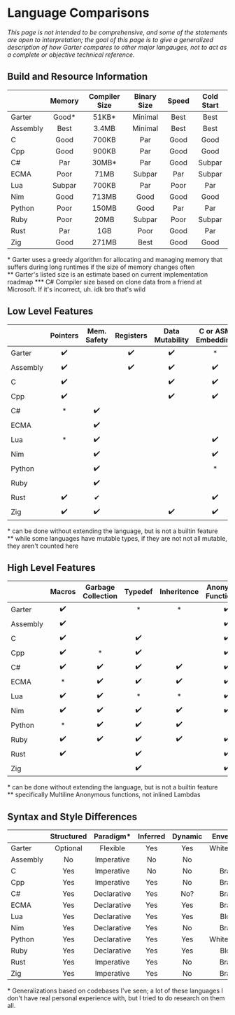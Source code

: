 # Language Comparisons

_This page is not intended to be comprehensive,
and some of the statements are open to interpretation;
the goal of this page is to give a generalized description
of how Garter compares to other major langauges,
not to act as a complete or objective technical reference._

## Build and Resource Information 
|  | Memory|Compiler Size |Binary Size | Speed|Cold Start|
|:-|:-:    |:-:           |:-:         |:-:   |:-:|
|Garter|Good*|51KB*|Minimal|Best|Best|
|Assembly|Best|3.4MB|Minimal|Best|Best|
|C|Good|700KB|Par|Good|Good|
|Cpp|Good|900KB|Par|Good|Good|
|C#|Par|30MB*|Par|Good|Subpar|
|ECMA|Poor|71MB|Subpar|Par|Subpar|
|Lua|Subpar|700KB|Par|Poor|Par|
|Nim|Good|713MB|Good|Good|Good|
|Python|Poor|150MB|Good|Par|Par|
|Ruby|Poor|20MB|Subpar|Poor|Subpar|
|Rust|Par|1GB|Poor|Good|Par|
|Zig|Good|271MB|Best|Good|Good|

\* Garter uses a greedy algorithm for allocating 
and managing memory that suffers during long runtimes
if the size of memory changes often
<br>
\** Garter's listed size is an estimate based on current implementation roadmap
\*** C# Compiler size based on clone data from a friend at Microsoft. If it's incorrect, uh. idk bro that's wild

## Low Level Features 
|  | Pointers|Mem. Safety|Registers|Data Mutability|C or ASM Embedding|
|:-|:-:      |:-:        |:-:      |:-:            |:-:               |
|Garter|	✔️ | |✔️|✔️|*|
|Assembly|	✔️ | |✔️|✔️|✔️|
|C|			✔️| | |✔️|✔️|
|Cpp|		✔️| | |✔️|✔️|
|C#|		* |✔️|| | |
|ECMA|		  |✔️|| | |
|Lua|		* |✔️| | |✔️|
|Nim|		  |✔️| | |✔️|
|Python|	  |✔️| | |*|
|Ruby|		  |✔️||||
|Rust|		✔️|✔| | |✔️|
|Zig|		✔️|✔️ | |✔️|✔️|

\* can be done without extending the language, but is not a builtin feature
<br>
\** while some languages have mutable types,
if they are not not all mutable, they aren't counted here	

## High Level Features
|  | Macros|Garbage Collection|Typedef|Inheritence|Anonymous Functions** |
|:-|:-:    |:-:               |:-:    |:-:        |:-:                   |
|Garter|		✔️ | |*|*|✔️|
|Assembly|	✔️|| | |✔️|
|C|			✔️ | |✔️ | |✔️|
|Cpp|		✔️|*|✔️ | |✔️|
|C#|		✔️|✔️|✔️|✔️|✔️|
|ECMA|		*|✔️|✔️|✔️|✔️|
|Lua|		✔️|✔️|*|*|✔️|
|Nim|		✔️|✔️|✔️|✔️|✔️|
|Python|	*|✔️|✔️|✔️||
|Ruby|		✔️|✔️|✔️|✔️|✔️|
|Rust|		✔️ | |✔️ | |✔️|
|Zig|		 ||✔️ | |✔️|

\* can be done without extending the language, but is not a builtin feature
<br>
\** specifically Multiline Anonymous functions, not inlined Lambdas


## Syntax and Style Differences 

| | Structured|Paradigm* |Inferred|Dynamic|Enveloping|Verbosity*|
|:-|:-:|:-:|:-:|:-:|:-:|:-:|
|Garter|Optional|Flexible|Yes|Yes|Whitespaced|Minimal|
|Assembly|No|Imperative|No|No||Verbose|
|C|Yes|Imperative|No|No|Braces|Moderate|
|Cpp|Yes|Imperative|Yes|No|Braces|Moderate|
|C#|Yes|Declarative|Yes|No?|Braces|Verbose|
|ECMA|Yes|Declarative|Yes|Yes|Braces|Low|
|Lua|Yes|Declarative|Yes|Yes|Blocks|Moderate|
|Nim|Yes|Declarative|Yes|No|Braces|Low|
|Python|Yes|Declarative|Yes|Yes|Whitespaced|Low|
|Ruby|Yes|Declarative|Yes|Yes|Blocks|Low|
|Rust|Yes|Imperative|Yes|No|Braces|Verbose|
|Zig|Yes|Imperative|Yes|No|Braces|Moderate|

\* Generalizations based on codebases I've seen;
a lot of these languages I don't have real personal
experience with, but I tried to do research on them all.

<!--
	https://en.wikipedia.org/wiki/Comparison_of_programming_languages_(syntax)
	https://en.wikipedia.org/wiki/List_of_programming_languages_by_type

	 | Small Binaries|< 200 KB|9 MB|23 MB|1 MB|23MB|6 KB |
	Compiler and/or binary sizes:<br>
	[Lua](https://www.bmc.com/blogs/lua-programming-language/#:~:text=Size,Lua%20library%20takes%20only%20466K.)
	[Ruby](https://www.ruby-lang.org/en/downloads/)
	cython [1](https://github.com/cython/cython/issues/2102) [2](https://obrunet.github.io/pythonic%20ideas/compilation_cython/)
	nexe [1](https://github.com/nexe/nexe/issues/621)
	rubypacker [1](https://nts.strzibny.name/making-a-ruby-executable-with-ruby-packer/)
	nim [1](https://hookrace.net/blog/nim-binary-size/)
	cpp[1](https://levelup.gitconnected.com/comparing-programming-language-efficiency-in-4-programming-languages-timing-selection-sort-29badc8a744f?gi=4871ec3b333b)
	[2](https://www.ics.uci.edu/~pattis/common/handouts/mingweclipse/mingw.html)
	c# [1](https://visualstudio.microsoft.com/downloads/) 
	[2](https://medium.com/@MStrehovsky/building-a-self-contained-game-in-c-under-8-kilobytes-74c3cf60ea04)
	[3](https://www.mono-project.com/docs/about-mono/languages/csharp/)

	Benchmarks:<br>
	JavaScript v Ruby [1](https://www.educba.com/javascript-vs-ruby/) [2](https://programming-language-benchmarks.vercel.app/ruby-vs-javascript)
	JavaScript v Lua [1](https://programming-language-benchmarks.vercel.app/lua-vs-javascript)
	nim v rust [1](https://programming-language-benchmarks.vercel.app/nim-vs-rust)
	zig [1](https://programming-language-benchmarks.vercel.app/zig)
	c# v python [1](https://programming-language-benchmarks.vercel.app/csharp-vs-python)
-->
